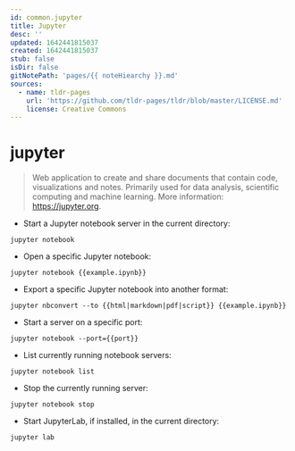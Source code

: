 ```yaml
---
id: common.jupyter
title: Jupyter
desc: ''
updated: 1642441815037
created: 1642441815037
stub: false
isDir: false
gitNotePath: 'pages/{{ noteHiearchy }}.md'
sources:
  - name: tldr-pages
    url: 'https://github.com/tldr-pages/tldr/blob/master/LICENSE.md'
    license: Creative Commons
---
```

# jupyter

> Web application to create and share documents that contain code, visualizations and notes.
> Primarily used for data analysis, scientific computing and machine learning.
> More information: <https://jupyter.org>.

- Start a Jupyter notebook server in the current directory:

`jupyter notebook`

- Open a specific Jupyter notebook:

`jupyter notebook {{example.ipynb}}`

- Export a specific Jupyter notebook into another format:

`jupyter nbconvert --to {{html|markdown|pdf|script}} {{example.ipynb}}`

- Start a server on a specific port:

`jupyter notebook --port={{port}}`

- List currently running notebook servers:

`jupyter notebook list`

- Stop the currently running server:

`jupyter notebook stop`

- Start JupyterLab, if installed, in the current directory:

`jupyter lab`

